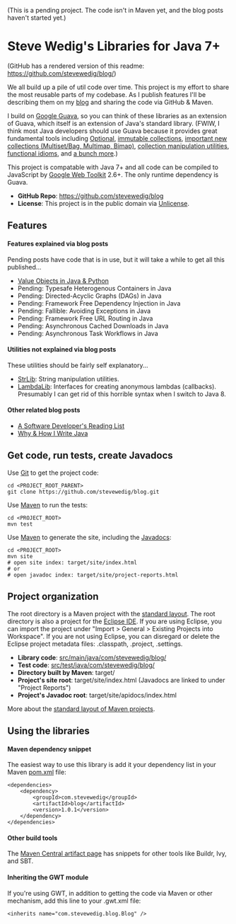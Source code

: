 
(This is a pending project. The code isn't in Maven yet, and the blog posts haven't started yet.)

Steve Wedig's Libraries for Java 7+
=============

(GitHub has a rendered version of this readme: https://github.com/stevewedig/blog/)

We all build up a pile of util code over time. This project is my effort to share the most reusable parts of my codebase. As I publish features I'll be describing them on my [blog](http://stevewedig.com) and sharing the code via GitHub & Maven.

I build on [Google Guava](https://code.google.com/p/guava-libraries/), so you can think of these libraries as an extension of Guava, which itself is an extension of Java's standard library. (FWIW, I think most Java developers should use Guava because it provides great fundamental tools including [Optional](https://code.google.com/p/guava-libraries/wiki/UsingAndAvoidingNullExplained), [immutable collections](https://code.google.com/p/guava-libraries/wiki/ImmutableCollectionsExplained), [important new collections (Multiset/Bag, Multimap, Bimap)](https://code.google.com/p/guava-libraries/wiki/NewCollectionTypesExplained), [collection manipulation utilities](https://code.google.com/p/guava-libraries/wiki/CollectionUtilitiesExplained), [functional idioms](https://code.google.com/p/guava-libraries/wiki/FunctionalExplained), and [a bunch more](https://code.google.com/p/guava-libraries/wiki/GuavaExplained).)

This project is compatable with Java 7+ and all code can be compiled to JavaScript by [Google Web Toolkit](http://en.wikipedia.org/wiki/Google_Web_Toolkit) 2.6+. The only runtime dependency is Guava.

* **GitHub Repo**: https://github.com/stevewedig/blog
* **License**: This project is in the public domain via [Unlicense](http://unlicense.org).

## Features

#### Features explained via blog posts

Pending posts have code that is in use, but it will take a while to get all this published...

* [Value Objects in Java & Python](http://stevewedig.com/2014/07/31/value-objects-in-java-and-python/)
* Pending: Typesafe Heterogenous Containers in Java
* Pending: Directed-Acyclic Graphs (DAGs) in Java
* Pending: Framework Free Dependency Injection in Java
* Pending: Fallible: Avoiding Exceptions in Java
* Pending: Framework Free URL Routing in Java
* Pending: Asynchronous Cached Downloads in Java
* Pending: Asynchronous Task Workflows in Java

#### Utilities not explained via blog posts

These utilities should be fairly self explanatory...

* [StrLib](https://github.com/stevewedig/blog/tree/master/src/main/java/com/stevewedig/blog/util/StrLib.java): String manipulation utilities.
* [LambdaLib](https://github.com/stevewedig/blog/tree/master/src/main/java/com/stevewedig/blog/util/LambdaLib.java): Interfaces for creating anonymous lambdas (callbacks). Presumably I can get rid of this horrible syntax when I switch to Java 8.

#### Other related blog posts

* [A Software Developer's Reading List](http://stevewedig.com/2014/02/03/software-developers-reading-list/)
* [Why & How I Write Java](http://stevewedig.com/2014/02/17/why-and-how-i-write-java/)

## Get code, run tests, create Javadocs

Use [Git](http://en.wikipedia.org/wiki/Git_(software)) to get the project code:

    cd <PROJECT_ROOT_PARENT>
    git clone https://github.com/stevewedig/blog.git

Use [Maven](http://en.wikipedia.org/wiki/Apache_Maven) to run the tests:
    
    cd <PROJECT_ROOT>
    mvn test

Use [Maven](http://en.wikipedia.org/wiki/Apache_Maven) to generate the site, including the [Javadocs](http://en.wikipedia.org/wiki/Javadoc):

    cd <PROJECT_ROOT>
    mvn site
    # open site index: target/site/index.html
    # or
    # open javadoc index: target/site/project-reports.html

## Project organization

The root directory is a Maven project with the [standard layout](https://maven.apache.org/guides/introduction/introduction-to-the-standard-directory-layout.html). The root directory is also a project for the [Eclipse IDE](http://en.wikipedia.org/wiki/Eclipse_(software)). If you are using Eclipse, you can import the project under "Import > General > Existing Projects into Workspace". If you are not using Eclipse, you can disregard or delete the Eclipse project metadata files: .classpath, .project, .settings.

* **Library code**: [src/main/java/com/stevewedig/blog/](https://github.com/stevewedig/blog/tree/master/src/main/java/com/stevewedig/blog/)
* **Test code**: [src/test/java/com/stevewedig/blog/](https://github.com/stevewedig/blog/tree/master/src/test/java/com/stevewedig/blog)
* **Directory built by Maven**: target/
* **Project's site root**: target/site/index.html (Javadocs are linked to under "Project Reports")
* **Project's Javadoc root**: target/site/apidocs/index.html

More about the [standard layout of Maven projects](https://maven.apache.org/guides/introduction/introduction-to-the-standard-directory-layout.html).

## Using the libraries

#### Maven dependency snippet

The easiest way to use this library is add it your dependency list in your Maven [pom.xml](https://maven.apache.org/guides/introduction/introduction-to-the-pom.html) file:

    <dependencies>
        <dependency>
            <groupId>com.stevewedig</groupId>
            <artifactId>blog</artifactId>
            <version>1.0.1</version>
        </dependency>
    </dependencies>

#### Other build tools

The [Maven Central artifact page](http://search.maven.org/#artifactdetails%7Ccom.stevewedig%7Cblog%7C1.0.1%7Cjar) has snippets for other tools like Buildr, Ivy, and SBT.

#### Inheriting the GWT module

If you're using GWT, in addition to getting the code via Maven or other mechanism, add this line to your .gwt.xml file:

    <inherits name="com.stevewedig.blog.Blog" />


